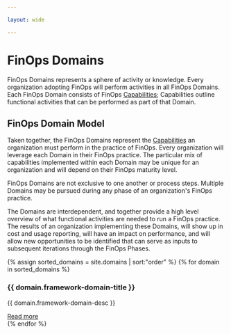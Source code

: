 ```yaml
---

layout: wide

---
```


# FinOps Domains

FinOps Domains represents a sphere of activity or knowledge. Every organization adopting FinOps will perform activities in all FinOps Domains. Each FinOps Domain consists of FinOps [Capabilities](/framework/capabilities/);  Capabilities outline functional activities that can be performed as part of that Domain. 

## FinOps Domain Model

Taken together, the FinOps Domains represent the [Capabilities](/framework/capabilities/) an organization must perform in the practice of FinOps. Every organization will leverage each Domain in their FinOps practice. The particular mix of capabilities implemented within each Domain may be unique for an organization and will depend on their FinOps maturity level. 

FinOps Domains are not exclusive to one another or process steps. Multiple Domains may be pursued during any phase of an organization's FinOps practice.

The Domains are interdependent, and together provide a high level overview of what functional activities are needed to run a FinOps practice. The results of an organization implementing these Domains, will show up in cost and usage reporting, will have an impact on performance, and will allow new opportunities to be identified that can serve as inputs to subsequent iterations through the FinOps Phases.


<div class="flex flex-col md:flex-row flex-wrap items-stretch bg-gray-100 p-4 rounded-md">
  {% assign sorted_domains = site.domains | sort:"order" %}
	{% for domain in sorted_domains %}
  <div class="md:w-1/2 flex items-stretch" data-url="{{ domain.url }}">
    <div class="m-2 p-6 bg-white flex space-x-6 rounded-lg shadow-md hover:-translate-y-2 hover:shadow-lg transition transform duration-500 cursor-pointer">
      <div>
        <h3 class="text-xl font-bold text-gray-700 mb-2 mt-0 leading-6">{{ domain.framework-domain-title }}</h3>
        <p class="text-gray-600 w-80 text-sm">{{ domain.framework-domain-desc }}</p>
        <a class="text-sm hover:text-green-500 transition-colors duration-200" href="{{ domain.url }}">Read more</a>
      </div>
    </div>
  </div>
  {% endfor %}
</div>
